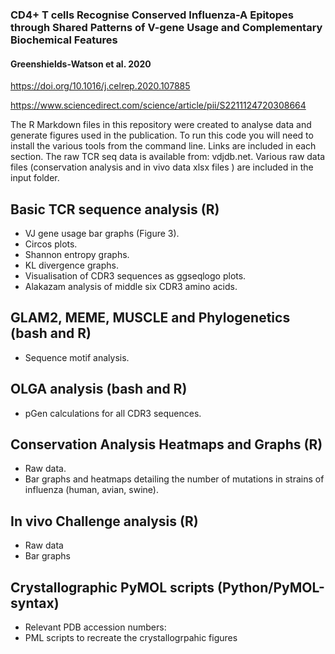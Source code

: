 ### CD4+ T cells Recognise Conserved Influenza-A Epitopes through Shared Patterns of V-gene Usage and Complementary Biochemical Features

#### Greenshields-Watson et al. 2020

https://doi.org/10.1016/j.celrep.2020.107885

https://www.sciencedirect.com/science/article/pii/S2211124720308664

The R Markdown files in this repository were created to analyse data and generate figures used in the publication. To run this code you will need to install the various tools from the command line. Links are included in each section. The raw TCR seq data is available from: vdjdb.net. Various raw data files (conservation analysis and in vivo data xlsx files ) are included in the input folder.



## Basic TCR sequence analysis (R)
- VJ gene usage bar graphs (Figure 3).
- Circos plots.
- Shannon entropy graphs.
- KL divergence graphs.
- Visualisation of CDR3 sequences as ggseqlogo plots.
- Alakazam analysis of middle six CDR3 amino acids.

## GLAM2, MEME, MUSCLE and Phylogenetics (bash and R)
- Sequence motif analysis.

## OLGA analysis (bash and R)
- pGen calculations for all CDR3 sequences.

## Conservation Analysis Heatmaps and Graphs (R)
- Raw data.
- Bar graphs and heatmaps detailing the number of mutations in strains of influenza (human, avian, swine).

## In vivo Challenge analysis (R)
- Raw data
- Bar graphs

## Crystallographic PyMOL scripts (Python/PyMOL-syntax)
- Relevant PDB accession numbers:
- PML scripts to recreate the crystallogrpahic figures
